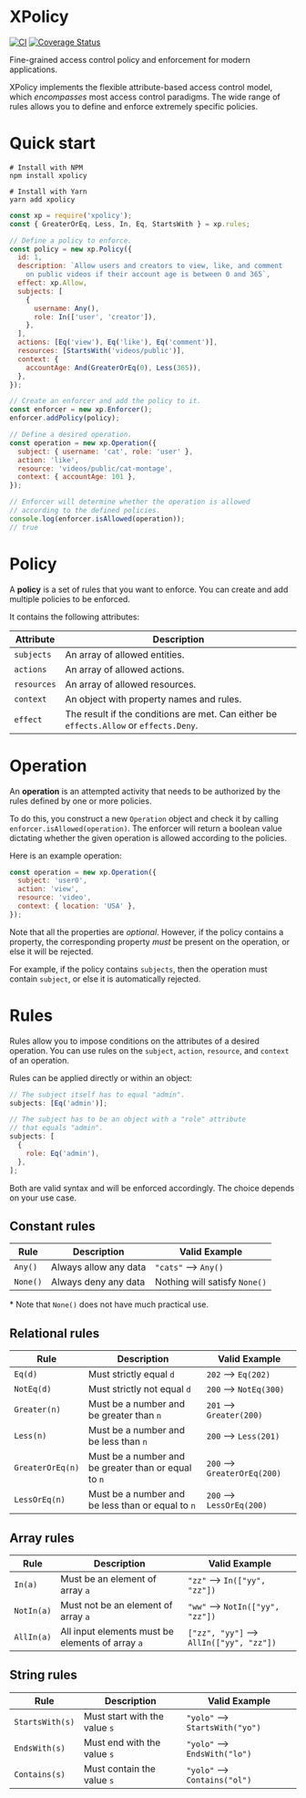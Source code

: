 # XPolicy

[![CI](https://github.com/aiyan/xpolicy/workflows/ci/badge.svg)](https://github.com/aiyan/xpolicy/actions?query=workflow%3Aci)
[![Coverage Status](https://coveralls.io/repos/github/aiyan/xpolicy/badge.svg?branch=master&t=P6KFeX)](https://coveralls.io/github/aiyan/xpolicy?branch=master)

Fine-grained access control policy and enforcement for modern applications.

XPolicy implements the flexible attribute-based access control model, which
_encompasses_ most access control paradigms. The wide range of rules allows
you to define and enforce extremely specific policies.

# Quick start

```shell script
# Install with NPM
npm install xpolicy

# Install with Yarn
yarn add xpolicy
```

```javascript
const xp = require('xpolicy');
const { GreaterOrEq, Less, In, Eq, StartsWith } = xp.rules;

// Define a policy to enforce.
const policy = new xp.Policy({
  id: 1,
  description: `Allow users and creators to view, like, and comment
    on public videos if their account age is between 0 and 365`,
  effect: xp.Allow,
  subjects: [
    {
      username: Any(),
      role: In(['user', 'creator']),
    },
  ],
  actions: [Eq('view'), Eq('like'), Eq('comment')],
  resources: [StartsWith('videos/public')],
  context: {
    accountAge: And(GreaterOrEq(0), Less(365)),
  },
});

// Create an enforcer and add the policy to it.
const enforcer = new xp.Enforcer();
enforcer.addPolicy(policy);

// Define a desired operation.
const operation = new xp.Operation({
  subject: { username: 'cat', role: 'user' },
  action: 'like',
  resource: 'videos/public/cat-montage',
  context: { accountAge: 101 },
});

// Enforcer will determine whether the operation is allowed
// according to the defined policies.
console.log(enforcer.isAllowed(operation));
// true
```

# Policy

A **policy** is a set of rules that you want to enforce. You can create and add
multiple policies to be enforced.

It contains the following attributes:

| Attribute   | Description                                                                            |
| ----------- | -------------------------------------------------------------------------------------- |
| `subjects`  | An array of allowed entities.                                                          |
| `actions`   | An array of allowed actions.                                                           |
| `resources` | An array of allowed resources.                                                         |
| `context`   | An object with property names and rules.                                               |
| `effect`    | The result if the conditions are met. Can either be `effects.Allow` or `effects.Deny`. |

# Operation

An **operation** is an attempted activity that needs to be authorized by the
rules defined by one or more policies.

To do this, you construct a new `Operation` object and check it by calling
`enforcer.isAllowed(operation)`. The enforcer will return a boolean value
dictating whether the given operation is allowed according to the policies.

Here is an example operation:

```javascript
const operation = new xp.Operation({
  subject: 'user0',
  action: 'view',
  resource: 'video',
  context: { location: 'USA' },
});
```

Note that all the properties are _optional_. However, if the policy contains a
property, the corresponding property _must_ be present on the operation, or else
it will be rejected.

For example, if the policy contains `subjects`, then the operation must contain
`subject`, or else it is automatically rejected.

# Rules

Rules allow you to impose conditions on the attributes of a desired operation.
You can use rules on the `subject`, `action`, `resource`, and `context` of an
operation.

Rules can be applied directly or within an object:

```javascript
// The subject itself has to equal "admin".
subjects: [Eq('admin')];
```

```javascript
// The subject has to be an object with a "role" attribute
// that equals "admin".
subjects: [
  {
    role: Eq('admin'),
  },
];
```

Both are valid syntax and will be enforced accordingly. The choice depends on
your use case.

## Constant rules

| Rule     | Description           | Valid Example                 |
| -------- | --------------------- | ----------------------------- |
| `Any()`  | Always allow any data | `"cats"` ⟶ `Any()`            |
| `None()` | Always deny any data  | Nothing will satisfy `None()` |

\* Note that `None()` does not have much practical use.

## Relational rules

| Rule             | Description                                          | Valid Example              |
| ---------------- | ---------------------------------------------------- | -------------------------- |
| `Eq(d)`          | Must strictly equal `d`                              | `202` ⟶ `Eq(202)`          |
| `NotEq(d)`       | Must strictly not equal `d`                          | `200` ⟶ `NotEq(300)`       |
| `Greater(n)`     | Must be a number and be greater than `n`             | `201` ⟶ `Greater(200)`     |
| `Less(n)`        | Must be a number and be less than `n`                | `200` ⟶ `Less(201)`        |
| `GreaterOrEq(n)` | Must be a number and be greater than or equal to `n` | `200` ⟶ `GreaterOrEq(200)` |
| `LessOrEq(n)`    | Must be a number and be less than or equal to `n`    | `200` ⟶ `LessOrEq(200)`    |

## Array rules

| Rule       | Description                                      | Valid Example                          |
| ---------- | ------------------------------------------------ | -------------------------------------- |
| `In(a)`    | Must be an element of array `a`                  | `"zz"` ⟶ `In(["yy", "zz"])`            |
| `NotIn(a)` | Must not be an element of array `a`              | `"ww"` ⟶ `NotIn(["yy", "zz"])`         |
| `AllIn(a)` | All input elements must be elements of array `a` | `["zz", "yy"]` ⟶ `AllIn(["yy", "zz"])` |

## String rules

| Rule            | Description                   | Valid Example                 |
| --------------- | ----------------------------- | ----------------------------- |
| `StartsWith(s)` | Must start with the value `s` | `"yolo"` ⟶ `StartsWith("yo")` |
| `EndsWith(s)`   | Must end with the value `s`   | `"yolo"` ⟶ `EndsWith("lo")`   |
| `Contains(s)`   | Must contain the value `s`    | `"yolo"` ⟶ `Contains("ol")`   |
